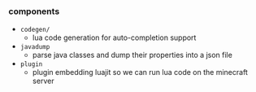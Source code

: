 ### components
* `codegen/`
  * lua code generation for auto-completion support
* `javadump`
  * parse java classes and dump their properties into a json file
* `plugin`
  * plugin embedding luajit so we can run lua code on the minecraft server
